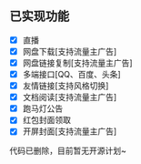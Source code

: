 ## 已实现功能



- [x] 直播
- [x] 网盘下载[支持流量主广告]
- [x] 网盘链接复制[支持流量主广告]
- [x] 多端接口[QQ、百度、头条]
- [x] 友情链接[支持风格切换]
- [x] 文档阅读[支持流量主广告]
- [x] 跑马灯公告
- [x] 红包封面领取
- [x] 开屏封面[支持流量主广告]

代码已删除，目前暂无开源计划~






